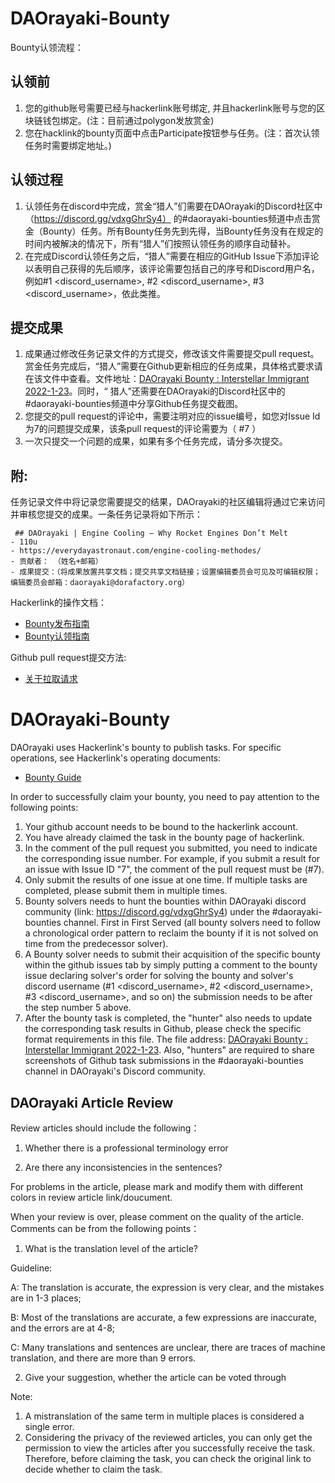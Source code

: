 # DAOrayaki-Bounty

Bounty认领流程：

## 认领前
1. 您的github账号需要已经与hackerlink账号绑定, 并且hackerlink账号与您的区块链钱包绑定。(注：目前通过polygon发放赏金)
2. 您在hacklink的bounty页面中点击Participate按钮参与任务。(注：首次认领任务时需要绑定地址。)

## 认领过程
1. 认领任务在discord中完成，赏金“猎人”们需要在DAOrayaki的Discord社区中（https://discord.gg/vdxgGhrSy4） 的#daorayaki-bounties频道中点击赏金（Bounty）任务。所有Bounty任务先到先得，当Bounty任务没有在规定的时间内被解决的情况下，所有“猎人”们按照认领任务的顺序自动替补。  
2. 在完成Discord认领任务之后，“猎人”需要在相应的GitHub Issue下添加评论以表明自己获得的先后顺序，该评论需要包括自己的序号和Discord用户名，例如#1 <discord_username>, #2 <discord_username>, #3 <discord_username>，依此类推。  

## 提交成果
1. 成果通过修改任务记录文件的方式提交，修改该文件需要提交pull request。 赏金任务完成后，“猎人”需要在Github更新相应的任务成果，具体格式要求请在该文件中查看。文件地址：[DAOrayaki Bounty : Interstellar Immigrant 2022-1-23](https://github.com/DAOrayaki/DAOrayaki-Bounty/blob/main/DAOrayaki%20Bounty%20:%20Interstellar%20Immigrant%202022-1-23)。同时，“ 猎人”还需要在DAOrayaki的Discord社区中的#daorayaki-bounties频道中分享Github任务提交截图。
2. 您提交的pull request的评论中，需要注明对应的issue编号，如您对Issue Id 为7的问题提交成果，该条pull request的评论需要为（ #7 ）
3.  一次只提交一个问题的成果，如果有多个任务完成，请分多次提交。

## 附:

任务记录文件中将记录您需要提交的结果，DAOrayaki的社区编辑将通过它来访问并审核您提交的成果。一条任务记录将如下所示：
```
 ## DAOrayaki | Engine Cooling – Why Rocket Engines Don’t Melt
- 110u 
- https://everydayastronaut.com/engine-cooling-methodes/
- 贡献者： （姓名+邮箱）
- 成果提交：（将成果放置共享文档；提交共享文档链接；设置编辑委员会可见及可编辑权限；编辑委员会邮箱：daorayaki@dorafactory.org）
```

Hackerlink的操作文档：
- [Bounty发布指南](https://hackerlink.io/zh/blog/guides/bountyfa-bu-zhi-nan/)
- [Bounty认领指南](https://hackerlink.io/zh/blog/guides/hackerlink-bountyren-ling-zhi-nan/)

Github pull request提交方法:

- [关于拉取请求](https://docs.github.com/cn/pull-requests/collaborating-with-pull-requests/proposing-changes-to-your-work-with-pull-requests/about-pull-requests)


# DAOrayaki-Bounty

DAOrayaki uses Hackerlink's bounty to publish tasks. For specific operations, see Hackerlink's operating documents:
- [Bounty Guide](https://hidorahacks.medium.com/how-does-a-bounty-hunter-tackle-a-hackerlink-bounty-5d2dd33716ac)

In order to successfully claim your bounty, you need to pay attention to the following points:

1. Your github account needs to be bound to the hackerlink account.
2. You have already claimed the task in the bounty page of hackerlink.
3. In the comment of the pull request you submitted, you need to indicate the corresponding issue number. For example, if you submit a result for an issue with Issue ID "7", the comment of the pull request must be (#7).
4. Only submit the results of one issue at one time. If multiple tasks are completed, please submit them in multiple times.
5. Bounty solvers needs to hunt the bounties within DAOrayaki discord community (link: https://discord.gg/vdxgGhrSy4) under the #daorayaki-bounties channel. First in First Served (all bounty solvers need to follow a chronological order pattern to reclaim the bounty if it is not solved on time from the predecessor solver).   
6. A Bounty solver needs to submit their acquisition of the specific bounty within the github issues tab by simply putting a comment to the bounty issue declaring solver's order for solving the bounty and solver's discord username (#1 <discord_username>, #2 <discord_username>, #3 <discord_username>, and so on) the submission needs to be after the step number 5 above.
7. After the bounty task is completed, the "hunter" also needs to update the corresponding task results in Github, please check the specific format requirements in this file. The file address: [DAOrayaki Bounty : Interstellar Immigrant 2022-1-23](https://github.com/DAOrayaki/DAOrayaki-Bounty/blob/main/DAOrayaki%20Bounty%20:%20Interstellar%20Immigrant%202022-1-23). Also, "hunters" are required to share screenshots of Github task submissions in the #daorayaki-bounties channel in DAOrayaki's Discord community.

## DAOrayaki Article Review 

Review articles should include the following：

1.  Whether there is a professional terminology error
    
2.  Are there any inconsistencies in the sentences?
    

For problems in the article, please mark and modify them with different colors in review article link/doucument.

When your review is over, please comment on the quality of the article. Comments can be from the following points：

1.  What is the translation level of the article?

Guideline:

A: The translation is accurate, the expression is very clear, and the mistakes are in 1-3 places;

B: Most of the translations are accurate, a few expressions are inaccurate, and the errors are at 4-8;

C: Many translations and sentences are unclear, there are traces of machine translation, and there are more than 9 errors.

2.  Give your suggestion, whether the article can be voted through

Note:

1.  A mistranslation of the same term in multiple places is considered a single error.
2.  Considering the privacy of the reviewed articles, you can only get the permission to view the articles after you successfully receive the task. Therefore, before claiming the task, you can check the original link to decide whether to claim the task.
